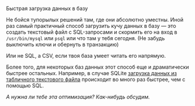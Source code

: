 Быстрая загрузка данных в базу

Не бойся тупорылых решений там, где они абсолютно уместны. Иной раз самый практичный способ загрузить кучу данных в базу — это создать текстовый файл с SQL-запросами и скормить его на вход в `/usr/bin/mysql` или `psql` или что там у тебя сегодня. (Не забудь выключить ключи и обернуть в транзакцию)

Или не SQL, а CSV, если твоя база умеет читать его напрямую.

Более того, для некоторых баз данных этот способ еще и драматически быстрее остальных. Например, в случае SQLite [загрузка данных из табличного текстового файла](https://www.sqlite.org/cli.html#csv_import) происходит во много раз быстрее, чем с помощью SQL.

_А нужна ли тебе эта оптимизация? Как-нибудь обсудим._
